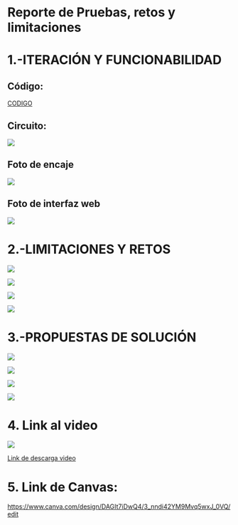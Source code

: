 # Reporte de Pruebas, retos y limitaciones
# 1.-ITERACIÓN Y FUNCIONABILIDAD

## Código: 

[CODIGO](https://github.com/BrunoXIII-Gav/FDD_1/blob/main/Archivos_de_FDD/Software/Programa_unido.ino)


## Circuito: 

![](https://github.com/BrunoXIII-Gav/FDD_1/blob/main/Archivos_de_FDD/Imagenes/Imagenes_entregable8/Foto_circuito_renovado.jpg)

## Foto de encaje

![](https://github.com/BrunoXIII-Gav/FDD_1/blob/main/Archivos_de_FDD/Imagenes/Imagenes_entregable8/Foto_de_encaje.jpg)

## Foto de interfaz web

![](https://github.com/BrunoXIII-Gav/FDD_1/blob/main/Archivos_de_FDD/Imagenes/Imagenes_entregable8/Captura_mapa_web.PNG)



# 2.-LIMITACIONES Y RETOS

![](https://github.com/BrunoXIII-Gav/FDD_1/blob/main/Archivos_de_FDD/Imagenes/Imagenes_entregable8/2.png)

![](https://github.com/BrunoXIII-Gav/FDD_1/blob/main/Archivos_de_FDD/Imagenes/Imagenes_entregable8/3.png)

![](https://github.com/BrunoXIII-Gav/FDD_1/blob/main/Archivos_de_FDD/Imagenes/Imagenes_entregable8/4.png)

![](https://github.com/BrunoXIII-Gav/FDD_1/blob/main/Archivos_de_FDD/Imagenes/Imagenes_entregable8/5.png)

# 3.-PROPUESTAS DE SOLUCIÓN

![](https://github.com/BrunoXIII-Gav/FDD_1/blob/main/Archivos_de_FDD/Imagenes/Imagenes_entregable8/6.png)

![](https://github.com/BrunoXIII-Gav/FDD_1/blob/main/Archivos_de_FDD/Imagenes/Imagenes_entregable8/7.png)

![](https://github.com/BrunoXIII-Gav/FDD_1/blob/main/Archivos_de_FDD/Imagenes/Imagenes_entregable8/8.png)

![](https://github.com/BrunoXIII-Gav/FDD_1/blob/main/Archivos_de_FDD/Imagenes/Imagenes_entregable8/9.png)

# 4. Link al video

![](https://github.com/BrunoXIII-Gav/FDD_1/blob/main/Archivos_de_FDD/Imagenes/Imagenes_entregable8/Captura_video_entregable_8.PNG)

[Link de descarga video](https://github.com/BrunoXIII-Gav/FDD_1/blob/main/Archivos_de_FDD/Imagenes/Imagenes_entregable9/Video_funcionamiento1.mp4)

# 5. Link de Canvas: 
https://www.canva.com/design/DAGIt7iDwQ4/3_nndi42YM9Mvq5wxJ_0VQ/edit